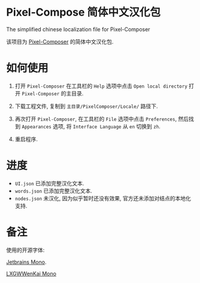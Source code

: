 # Pixel-Compose 简体中文汉化包

The simplified chinese localization file for Pixel-Composer

该项目为 [Pixel-Composer](https://github.com/Ttanasart-pt/Pixel-Composer) 的简体中文汉化包.

# 如何使用

1. 打开 `Pixel-Composer` 在工具栏的 `Help` 选项中点击 `Open local directory` 打开 `Pixel-Composer` 的主目录.

2. 下载工程文件, 复制到 `主目录/PixelComposer/Locale/` 路径下.

3. 再次打开 `Pixel-Composer`, 在工具栏的 `File` 选项中点击 `Preferences`, 然后找到 `Appearances` 选项, 将 `Interface Language` 从 `en` 切换到 `zh`.

4. 重启程序.

# 进度

- `UI.json` 已添加完整汉化文本.
- `words.json` 已添加完整汉化文本.
- `nodes.json` 未汉化, 因为似乎暂时还没有效果, 官方还未添加对结点的本地化支持.

# 备注

使用的开源字体: 

[Jetbrains Mono](https://github.com/JetBrains/JetBrainsMono).

[LXGWWenKai Mono](https://github.com/lxgw/LxgwWenKai)
